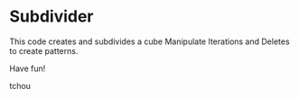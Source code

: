# Subdivider

This code creates and subdivides a cube
Manipulate Iterations and Deletes to create patterns.

Have fun!


tchou
